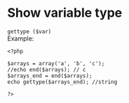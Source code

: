 # Show variable type  
`gettype ($var)`  
Example:  
```  
<?php

$arrays = array('a', 'b', 'c');
//echo end($arrays); // c
$arrays_end = end($arrays);
echo gettype($arrays_end); //string

?>
```  
